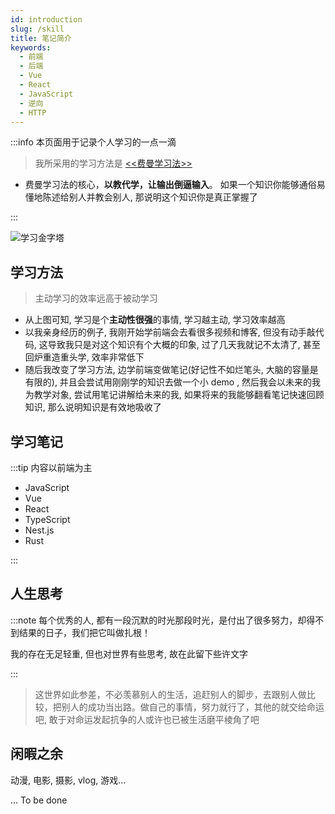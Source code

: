 ```yaml
---
id: introduction
slug: /skill
title: 笔记简介
keywords:
  - 前端
  - 后端
  - Vue
  - React
  - JavaScript
  - 逆向
  - HTTP
---
```


:::info 本页面用于记录个人学习的一点一滴

> 我所采用的学习方法是 [<<费曼学习法>>](https://www.google.com.hk/search?q=feynmanlearning)

- 费曼学习法的核心，**以教代学，让输出倒逼输入**。 如果一个知识你能够通俗易懂地陈述给别人并教会别人, 那说明这个知识你是真正掌握了

:::

![学习金字塔](/img/docs/study.jpg)

## 学习方法

> 主动学习的效率远高于被动学习

- 从上图可知, 学习是个**主动性很强**的事情, 学习越主动, 学习效率越高
- 以我亲身经历的例子, 我刚开始学前端会去看很多视频和博客, 但没有动手敲代码, 这导致我只是对这个知识有个大概的印象, 过了几天我就记不太清了, 甚至回炉重造重头学, 效率非常低下
- 随后我改变了学习方法, 边学前端变做笔记(好记性不如烂笔头, 大脑的容量是有限的), 并且会尝试用刚刚学的知识去做一个小 demo , 然后我会以未来的我为教学对象, 尝试用笔记讲解给未来的我, 如果将来的我能够翻看笔记快速回顾知识, 那么说明知识是有效地吸收了

## 学习笔记

:::tip 内容以前端为主

- JavaScript
- Vue
- React
- TypeScript
- Nest.js
- Rust

:::

## 人生思考

:::note 每个优秀的人, 都有一段沉默的时光那段时光，是付出了很多努力，却得不到结果的日子，我们把它叫做扎根！

我的存在无足轻重, 但也对世界有些思考, 故在此留下些许文字

:::

> 这世界如此参差，不必羡慕别人的生活，追赶别人的脚步，去跟别人做比较，把别人的成功当出路。做自己的事情，努力就行了，其他的就交给命运吧, 敢于对命运发起抗争的人或许也已被生活磨平棱角了吧

## 闲暇之余

动漫, 电影, 摄影, vlog, 游戏...

... To be done
